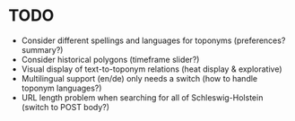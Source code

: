 # TODO

* Consider different spellings and languages for toponyms (preferences? summary?)
* Consider historical polygons (timeframe slider?)
* Visual display of text-to-toponym relations (heat display & explorative)
* Multilingual support (en/de) only needs a switch (how to handle toponym languages?)
* URL length problem when searching for all of Schleswig-Holstein (switch to POST body?)
